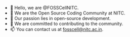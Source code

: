 - 👋 Hello, we are @FOSSCellNITC.
- 👀 We are the Open Source Coding Community at NITC.
- 🌱 Our passion lies in open-source development.
- 💞️ We are committed to contributing to the community.
- 📫 You can contact us at fosscell@nitc.ac.in.

<!---
FOSSCellNITC/FOSSCellNITC is a ✨ special ✨ repository because its `README.md` (this file) appears on your GitHub profile.
You can click the Preview link to take a look at your changes.
--->
